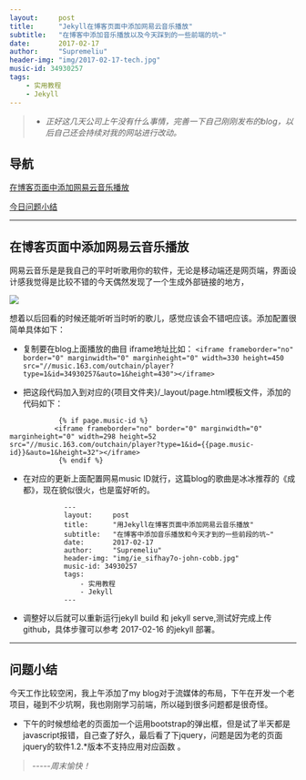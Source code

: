 ```yaml
---
layout:     post
title:      "Jekyll在博客页面中添加网易云音乐播放"
subtitle:   "在博客中添加音乐播放以及今天踩到的一些前端的坑~"
date:       2017-02-17
author:     "Supremeliu"
header-img: "img/2017-02-17-tech.jpg"
music-id: 34930257
tags:
    - 实用教程
    - Jekyll
---
```




>* *正好这几天公司上午没有什么事情，完善一下自己刚刚发布的blog，以后自己还会持续对我的网站进行改动。*

## 导航
[在博客页面中添加网易云音乐播放](#build1)


[今日问题小结](#build2)






---
##  在博客页面中添加网易云音乐播放

网易云音乐是是我自己的平时听歌用你的软件，无论是移动端还是网页端，界面设计感我觉得是比较不错的今天偶然发现了一个生成外部链接的地方，

![](https://cl.ly/1d320F2J0Z1X/Image%202017-02-18%20at%2001.57.50.png)



想着以后回看的时候还能听听当时听的歌儿，感觉应该会不错吧应该。添加配置很简单具体如下：


* 复制要在blog上面播放的曲目 iframe地址比如：
`<iframe frameborder="no" border="0" marginwidth="0" marginheight="0" width=330 height=450 src="//music.163.com/outchain/player?type=1&id=34930257&auto=1&height=430"></iframe>`

* 把这段代码加入到对应的{项目文件夹}/_layout/page.html模板文件，添加的代码如下：

<!--网易云音乐变量为page.music-id  变量为播放歌曲的序列号-->

                {% if page.music-id %}
               <iframe frameborder="no" border="0" marginwidth="0" marginheight="0" width=298 height=52 src="//music.163.com/outchain/player?type=1&id={{page.music-id}}&auto=1&height=32"></iframe>
                {% endif %}



* 在对应的更新上面配置网易music ID就行，这篇blog的歌曲是冰冰推荐的《成都》，现在貌似很火，也是蛮好听的。


				---
				layout:     post
				title:      "用Jekyll在博客页面中添加网易云音乐播放"
				subtitle:   "在博客中添加音乐播放和今天才到的一些前段的坑~"
				date:       2017-02-17
				author:     "Supremeliu"
				header-img: "img/ie_sifhay7o-john-cobb.jpg"
				music-id: 34930257
				tags:
				    - 实用教程
				    - Jekyll
				---
           

* 调整好以后就可以重新运行jekyll build   和 jekyll serve,测试好完成上传github，具体步骤可以参考 2017-02-16 的jekyll 部署。




	
	
<p id="build2"></p>


---

## 问题小结

今天工作比较空闲，我上午添加了my blog对于流媒体的布局，下午在开发一个老项目，碰到不少坑啊，我也刚刚学习前端，所以碰到很多问题都是很奇怪。


* 下午的时候想给老的页面加一个运用bootstrap的弹出框，但是试了半天都是javascript报错，自己查了好久，最后看了下jquery，问题是因为老的页面jquery的软件1.2.*版本不支持应用对应函数 。








>*-----周末愉快！*





